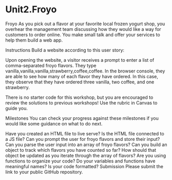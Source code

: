 # Unit2.Froyo

Froyo
As you pick out a flavor at your favorite local frozen yogurt shop, you overhear the management team discussing how they would like a way for customers to order online. You make small talk and offer your services to help them build a web app.

Instructions
Build a website according to this user story:

Upon opening the website, a visitor receives a prompt to enter a list of comma-separated froyo flavors. They type vanilla,vanilla,vanilla,strawberry,coffee,coffee. In the browser console, they are able to see how many of each flavor they have ordered. In this case, they observe that they have ordered three vanilla, two coffee, and one strawberry.

There is no starter code for this workshop, but you are encouraged to review the solutions to previous workshops! Use the rubric in Canvas to guide you.

Milestones
You can check your progress against these milestones if you would like some guidance on what to do next.

Have you created an HTML file to live serve?
Is the HTML file connected to a JS file?
Can you prompt the user for froyo flavors and store their input?
Can you parse the user input into an array of froyo flavors?
Can you build an object to track which flavors you have counted so far?
How should that object be updated as you iterate through the array of flavors?
Are you using functions to organize your code?
Do your variables and functions have meaningful names?
Is your code formatted?
Submission
Please submit the link to your public GitHub repository.
